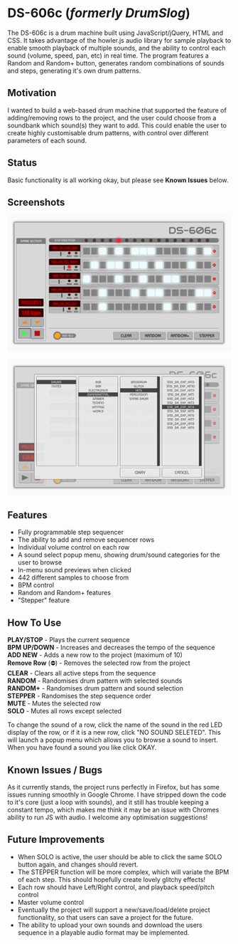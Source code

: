# DS-606c (*formerly DrumSlog*)
The DS-606c is a drum machine built using JavaScript/jQuery, HTML and CSS. It takes advantage of the howler.js audio library for sample playback to enable smooth playback of multiple sounds, and the ability to control each sound (volume, speed, pan, etc) in real time. The program features a Random and Random+ button, generates random combinations of sounds and steps, generating it's own drum patterns.


## Motivation
I wanted to build a web-based drum machine that supported the feature of adding/removing rows to the project, and the user could choose from a soundbank which sound(s) they want to add. This could enable the user to create highly customisable drum patterns, with control over different parameters of each sound.


## Status
Basic functionality is all working okay, but please see **Known Issues** below.


## Screenshots

![screenshot](https://raw.githubusercontent.com/default-LA/DrumSlog/master/assets/img/ds-main.png)

![screenshot](https://raw.githubusercontent.com/default-LA/DrumSlog/master/assets/img/ds-menu.png)



## Features

* Fully programmable step sequencer  
* The ability to add and remove sequencer rows  
* Individual volume control on each row  
* A sound select popup menu, showing drum/sound categories for the user to browse  
* In-menu sound previews when clicked  
* 442 different samples to choose from  
* BPM control  
* Random and Random+ features  
* "Stepper" feature  


## How To Use

**PLAY/STOP** - Plays the current sequence  
**BPM UP/DOWN** - Increases and decreases the tempo of the sequence  
**ADD NEW** - Adds a new row to the project (maximum of 10)  
**Remove Row** (⛔) - Removes the selected row from the project  
**CLEAR** - Clears all active steps from the sequence  
**RANDOM** - Randomises drum pattern with selected sounds  
**RANDOM+** - Randomises drum pattern and sound selection  
**STEPPER** - Randomises the step sequence order  
**MUTE** - Mutes the selected row  
**SOLO** - Mutes all rows except selected  

To change the sound of a row, click the name of the sound in the red LED display of the row, or if it is a new row, click "NO SOUND SELETED". This will launch a popup menu which allows you to browse a sound to insert. When you have found a sound you like click OKAY.


## Known Issues / Bugs

As it currently stands, the project runs perfectly in Firefox, but has some issues running smoothly in Google Chrome. I have stripped down the code to it's core (just a loop with sounds), and it still has trouble keeping a constant tempo, which makes me think it may be an issue with Chromes ability to run JS with audio. I welcome any optimisation suggestions!


## Future Improvements

* When SOLO is active, the user should be able to click the same SOLO button again, and changes should revert.  
* The STEPPER function will be more complex, which will variate the BPM of each step. This should hopefully create lovely glitchy effects!  
* Each row should have Left/Right control, and playback speed/pitch control  
* Master volume control
* Eventually the project will support a new/save/load/delete project functionality, so that users can save a project for the future.  
* The ability to upload your own sounds and download the users sequence in a playable audio format may be implemented. 


